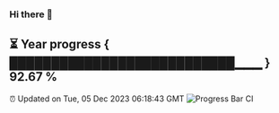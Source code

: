 ### Hi there 👋
⏳ Year progress { ███████████████████████████▁▁▁ } 92.67 %
---
⏰ Updated on Tue, 05 Dec 2023 06:18:43 GMT
![Progress Bar CI](https://github.com/liununu/liununu/workflows/Progress%20Bar%20CI/badge.svg)
